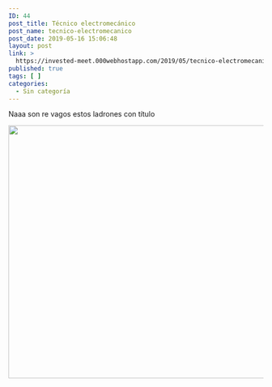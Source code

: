 ```yaml
---
ID: 44
post_title: Técnico electromecánico
post_name: tecnico-electromecanico
post_date: 2019-05-16 15:06:48
layout: post
link: >
  https://invested-meet.000webhostapp.com/2019/05/tecnico-electromecanico
published: true
tags: [ ]
categories:
  - Sin categoría
---
```

Naaa son re vagos estos ladrones con título

<img src="https://invested-meet.000webhostapp.com/wp-content/uploads/2019/05/2019-05-12-disenador.png" width="800" height="500" class="wp-image-40 alignnone size-full">